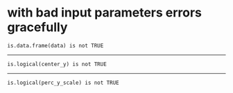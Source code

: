 # with bad input parameters errors gracefully

    is.data.frame(data) is not TRUE

---

    is.logical(center_y) is not TRUE

---

    is.logical(perc_y_scale) is not TRUE

